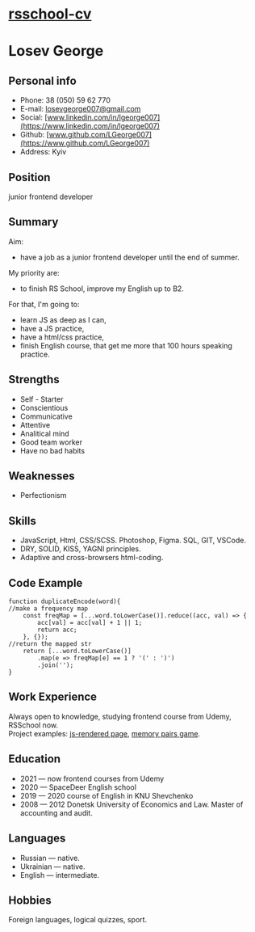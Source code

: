 # [rsschool-cv](https://lgeorge007.github.io/rsschool-cv/)
# Losev George
## Personal info
* Phone:   38 (050) 59 62 770
* E-mail: [losevgeorge007@gmail.com](mailto:losevgeorge007@gmail.com)
* Social: [www.linkedin.com/in/lgeorge007](https://www.linkedin.com/in/lgeorge007)
* Github: [www.github.com/LGeorge007](https://www.github.com/LGeorge007)
* Address: Kyiv

## Position
junior frontend developer

## Summary
Aim: 
* have a job as a junior frontend developer until the end of summer.

My priority are: 
* to finish RS School, improve my English up to B2.

For that, I'm going to:
* learn JS as deep as I can, 
* have a JS practice,
* have a html/css practice,
* finish English course, that get me more that 100 hours speaking practice.
  
## Strengths
* Self - Starter
* Conscientious
* Communicative
* Attentive
* Analitical mind
* Good team worker
* Have no bad habits

## Weaknesses
* Perfectionism

## Skills
* JavaScript, Html, CSS/SCSS.
Photoshop, Figma. 
SQL, GIT, VSCode. 
* DRY, SOLID, KISS, YAGNI principles. 
* Adaptive and cross-browsers html-coding.

## Code Example
	function duplicateEncode(word){
    //make a frequency map
    	const freqMap = [...word.toLowerCase()].reduce((acc, val) => {
        	acc[val] = acc[val] + 1 || 1;
        	return acc;
    	}, {});
    //return the mapped str 
        return [...word.toLowerCase()]
           	.map(e => freqMap[e] == 1 ? '(' : ')')
           	.join('');
	}

## Work Experience
Always open to knowledge, studying frontend course from Udemy, RSSchool now.  
Project examples: [js-rendered page](https://lgeorge007.github.io/DOM-practice/), [memory pairs game](https://lgeorge007.github.io/memory-pair-game/).

## Education
* 2021 — now frontend courses from Udemy
* 2020 — SpaceDeer English school
* 2019 — 2020 course of  English in KNU Shevchenko
* 2008 — 2012 Donetsk University of  Economics and Law. Master of accounting and audit.

## Languages
* Russian — native.
* Ukrainian — native.
* English — intermediate.

## Hobbies
Foreign languages, logical quizzes, sport.